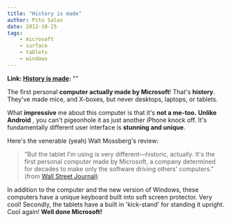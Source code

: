 ```yaml
---
title: "History is made"
author: Pito Salas
date: 2012-10-25
tags:
    - microsoft
    - surface
    - tablets
    - windows
---
```


**Link: [History is made](None):** ""



The first personal **computer actually made by Microsoft**! That's
**history**. They've made mice, and X-boxes, but never desktops, laptops, or
tablets.

What **impressive** me about this computer is that it's **not a me-too.**
**Unlike Android** , you can't pigeonhole it as just another iPhone knock off.
It's fundamentally different user interface is **stunning and unique**.

Here's the venerable (yeah) Walt Mossberg's review:

> "But the tablet I'm using is very different—historic, actually. It's the
> first personal computer made by Microsoft, a company determined for decades
> to make only the software driving others' computers." (from [Wall Street
> Journal)](<http://online.wsj.com/article/SB10001424052970204425904578074752984926268.html?mod=djemptech_t>)

In addition to the computer and the new version of Windows, these computers
have a unique keyboard built into soft screen protector. Very cool! Secondly,
the tablets have a built in 'kick-stand' for standing it upright. Cool again!
**Well done Microsoft!**


